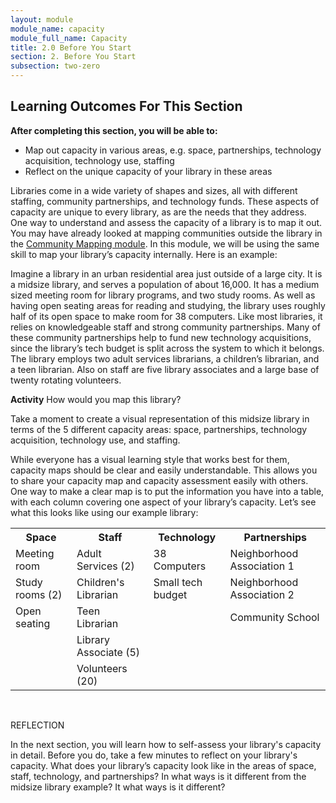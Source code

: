 ```yaml
---
layout: module
module_name: capacity
module_full_name: Capacity
title: 2.0 Before You Start
section: 2. Before You Start
subsection: two-zero
---
```


## Learning Outcomes For This Section

**After completing this section, you will be able to:**
<ul class="fancy">
	<li>Map out capacity in various areas, e.g. space, partnerships, technology acquisition, technology use, staffing</li>
  <li>Reflect on the unique capacity of your library in these areas</li>
</ul>

Libraries come in a wide variety of shapes and sizes, all with different staffing, community partnerships, and technology funds. These aspects of capacity are unique to every library, as are the needs that they address. One way to understand and assess the capacity of a library is to map it out. You may have already looked at mapping communities outside the library in the <a href="{{site.url}}{{site.baseurl}}/modules/communitymapping/index.html">Community Mapping module</a>. In this module, we will be using the same skill to map your library’s capacity internally. Here is an example: 

Imagine a library in an urban residential area just outside of a large city. It is a midsize library, and serves a population of about 16,000. It has a medium sized meeting room for library programs, and two study rooms. As well as having open seating areas for reading and studying, the library uses roughly half of its open space to make room for 38 computers. Like most libraries, it relies on knowledgeable staff and strong community partnerships. Many of these community partnerships help to fund new technology acquisitions, since the library’s tech budget is split across the system to which it belongs. The library employs two adult services librarians, a children’s librarian, and a teen librarian. Also on staff are five library associates and a large base of twenty rotating volunteers.

**Activity**
How would you map this library?  

Take a moment to create a visual representation of this midsize library in terms of the 5 different capacity areas: space, partnerships, technology acquisition, technology use, and staffing.


While everyone has a visual learning style that works best for them, capacity maps should be clear and easily understandable. This allows you to share your capacity map and capacity assessment easily with others. One way to make a clear map is to put the information you have into a table, with each column covering one aspect of your library’s capacity. Let’s see what this looks like using our example library:
<br>
<table class="basic">
<tr><th>Space</th><th>Staff</th><th>Technology</th><th>Partnerships</th></tr>
<tr><td>Meeting room</td><td>Adult Services (2)</td><td>38 Computers</td><td>Neighborhood Association 1</td></tr>
<tr><td>Study rooms (2)</td><td>Children's Librarian</td><td>Small tech budget</td><td>Neighborhood Association 2</td></tr>
<tr><td>Open seating</td><td>Teen Librarian</td><td></td><td>Community School</td></tr>
<tr><td> </td><td>Library Associate (5)</td><td> </td><td> </td></tr>
<tr><td> </td><td>Volunteers (20)</td><td></td><td></td></tr>
</table>
<br>
<div class="reflection"><p class="box-title">REFLECTION</p>
<p>In the next section, you will learn how to self-assess your library's capacity in detail. Before you do, take a few minutes to reflect on your library's capacity. What does your library’s capacity look like in the areas of space, staff, technology, and partnerships? In what ways is it different from the midsize library example? It what ways is it different?</p></div>
